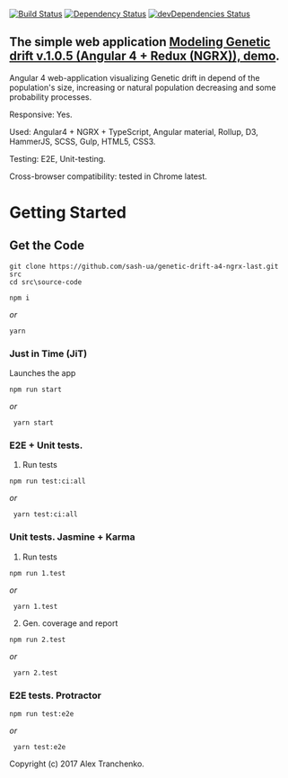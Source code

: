 [![Build Status](https://travis-ci.org/sash-ua/genetic-drift-a4-ngrx-last.svg?branch=master)](https://travis-ci.org/sash-ua/genetic-drift-a4-ngrx-last)
[![Dependency Status](https://david-dm.org/sash-ua/genetic-drift-a4-ngrx-last.svg)](https://david-dm.org/sash-ua/genetic-drift-a4-ngrx-lastt)
[![devDependencies Status](https://david-dm.org/sash-ua/genetic-drift-a4-ngrx-last/dev-status.svg)](https://david-dm.org/sash-ua/genetic-drift-a4-ngrx-last?type=dev)

## The simple web application [Modeling Genetic drift v.1.0.5 (Angular 4 + Redux (NGRX)), demo]( https://sash-ua.github.io/genetic-drift-a4-ngrx-last/ ).
 
Angular 4 web-application visualizing Genetic drift in depend of the population's size, increasing or natural population decreasing and some probability processes.

Responsive: Yes.

Used:  Angular4 + NGRX + TypeScript, Angular material, Rollup, D3, HammerJS, SCSS, Gulp, HTML5, CSS3.

Testing: E2E, Unit-testing.

Cross-browser compatibility: tested in Chrome latest.


# Getting Started

## Get the Code

```
git clone https://github.com/sash-ua/genetic-drift-a4-ngrx-last.git src
cd src\source-code
```
```
npm i
```
<i>or</i>
```
yarn
```

### Just in Time (JiT)

Launches the app

```
npm run start
```
 <i>or</i>
```
 yarn start
```

### E2E + Unit tests.

1. Run tests
```
npm run test:ci:all
```
 <i>or</i>
```
 yarn test:ci:all
```

### Unit tests. Jasmine + Karma

1. Run tests
```
npm run 1.test
```
 <i>or</i>
```
 yarn 1.test
```

2. Gen. coverage and report
```
npm run 2.test
```
 <i>or</i>
```
 yarn 2.test
```

### E2E tests. Protractor

```
npm run test:e2e
```
 <i>or</i>
```
 yarn test:e2e
```

Copyright (c) 2017 Alex Tranchenko.
